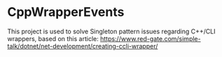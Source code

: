 # CppWrapperEvents

This project is used to solve Singleton pattern issues regarding C++/CLI wrappers, based on this article: 
https://www.red-gate.com/simple-talk/dotnet/net-development/creating-ccli-wrapper/
